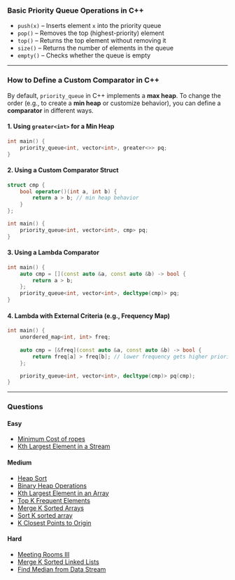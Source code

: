 ### Basic Priority Queue Operations in C++

- `push(x)` – Inserts element `x` into the priority queue  
- `pop()` – Removes the top (highest-priority) element  
- `top()` – Returns the top element without removing it  
- `size()` – Returns the number of elements in the queue  
- `empty()` – Checks whether the queue is empty  

---

### How to Define a Custom Comparator in C++

By default, `priority_queue` in C++ implements a **max heap**. To change the order (e.g., to create a **min heap** or customize behavior), you can define a **comparator** in different ways.

#### 1. Using `greater<int>` for a Min Heap
```cpp
int main() {
    priority_queue<int, vector<int>, greater<>> pq;
}
```

#### 2. Using a Custom Comparator Struct
```cpp
struct cmp {
    bool operator()(int a, int b) {
        return a > b; // min heap behavior
    }
};

int main() {
    priority_queue<int, vector<int>, cmp> pq;
}
```

#### 3. Using a Lambda Comparator
```cpp
int main() {
    auto cmp = [](const auto &a, const auto &b) -> bool {
        return a > b;
    };
    priority_queue<int, vector<int>, decltype(cmp)> pq;
}
```

#### 4. Lambda with External Criteria (e.g., Frequency Map)
```cpp
int main() {
    unordered_map<int, int> freq;
    
    auto cmp = [&freq](const auto &a, const auto &b) -> bool {
        return freq[a] > freq[b]; // lower frequency gets higher priority
    };

    priority_queue<int, vector<int>, decltype(cmp)> pq(cmp);
}
```

---

### **Questions**

#### **Easy**
- [Minimum Cost of ropes](https://www.geeksforgeeks.org/problems/minimum-cost-of-ropes-1587115620/1)
- [Kth Largest Element in a Stream](https://leetcode.com/problems/kth-largest-element-in-a-stream/description/)

#### **Medium**
- [Heap Sort](https://www.geeksforgeeks.org/problems/heap-sort/1)
- [Binary Heap Operations](https://www.geeksforgeeks.org/problems/operations-on-binary-min-heap/1)
- [Kth Largest Element in an Array](https://leetcode.com/problems/kth-largest-element-in-an-array/description/)
- [Top K Frequent Elements](https://leetcode.com/problems/top-k-frequent-elements/description/)
- [Merge K Sorted Arrays](https://www.geeksforgeeks.org/problems/merge-k-sorted-arrays/1)
- [Sort K sorted array](https://www.geeksforgeeks.org/problems/nearly-sorted-1587115620/1)
- [K Closest Points to Origin](https://leetcode.com/problems/k-closest-points-to-origin/description/)

#### **Hard**
- [Meeting Rooms III](https://leetcode.com/problems/meeting-rooms-iii/)
- [Merge K Sorted Linked Lists](https://leetcode.com/problems/merge-k-sorted-lists/description/)
- [Find Median from Data Stream](https://leetcode.com/problems/find-median-from-data-stream/description/)
